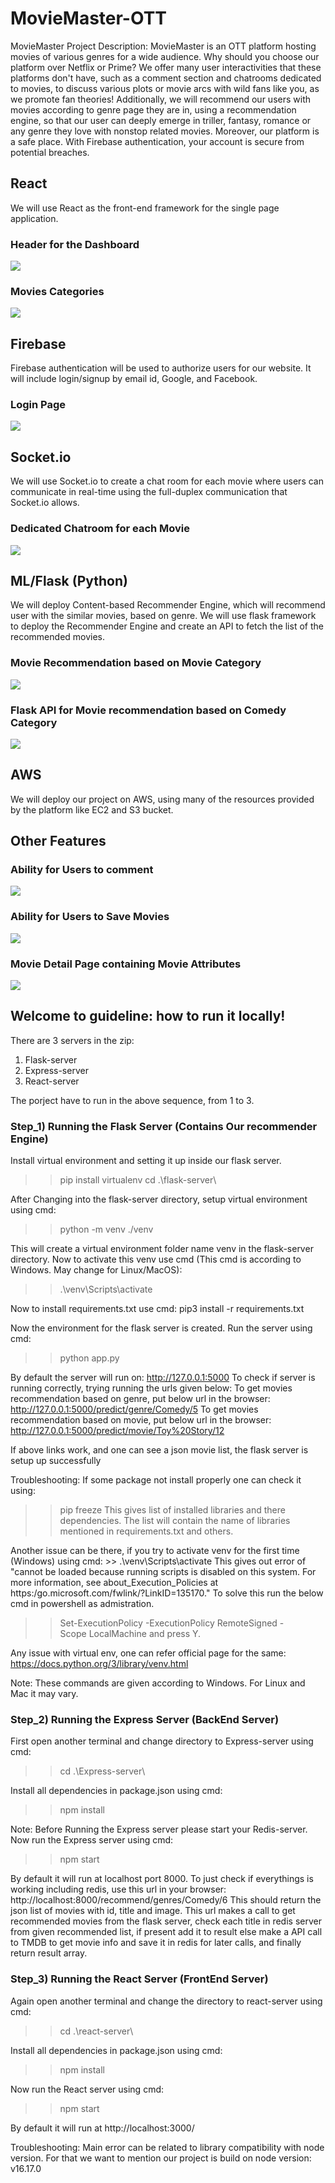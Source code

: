 # MovieMaster-OTT

MovieMaster
Project Description:
MovieMaster is an OTT platform hosting movies of various genres for a wide audience. Why 
should you choose our platform over Netflix or Prime? We offer many user interactivities that 
these platforms don't have, such as a comment section and chatrooms dedicated to movies, to 
discuss various plots or movie arcs with wild fans like you, as we promote fan 
theories! Additionally, we will recommend our users with movies according to genre page 
they are in, using a recommendation engine, so that our user can deeply emerge in triller, 
fantasy, romance or any genre they love with nonstop related movies.
Moreover, our platform is a safe place. With Firebase authentication, your account is secure 
from potential breaches.

## React
We will use React as the front-end framework for the single page application.
### Header for the Dashboard
![](Readme_Images/header.png)
### Movies Categories
![](Readme_Images/Category.png)
## Firebase
Firebase authentication will be used to authorize users for our website. It will 
include login/signup by email id, Google, and Facebook.
### Login Page
![](Readme_Images/Login_Details.png)
## Socket.io
We will use Socket.io to create a chat room for each movie where users can 
communicate in real-time using the full-duplex communication that Socket.io allows.
### Dedicated Chatroom for each Movie
![](Readme_Images/Socket_Chatting.png)
## ML/Flask (Python)
We will deploy Content-based Recommender Engine, which will 
recommend user with the similar movies, based on genre. We will use flask framework to 
deploy the Recommender Engine and create an API to fetch the list of the recommended 
movies.
### Movie Recommendation based on Movie Category
![](Readme_Images/Recommendation_Movies.png)
### Flask API for Movie recommendation based on Comedy Category
![](Readme_Images/Movie_Recommendation_Comedy_Genre.png)

## AWS
We will deploy our project on AWS, using many of the resources 
provided by the platform like EC2 and S3 bucket.

## Other Features
### Ability for Users to comment
![](Readme_Images/comments.png)
### Ability for Users to Save Movies
![](Readme_Images/Saved_List.png)
### Movie Detail Page containing Movie Attributes
![](Readme_Images/movie_detail_page.png)

## Welcome to guideline: how to run it locally!

There are 3 servers in the zip:
1) Flask-server
2) Express-server
3) React-server

The porject have to run in the above sequence, from 1 to 3.

### Step_1) Running the Flask Server (Contains Our recommender Engine)

Install virtual environment and setting it up inside our flask server.
>> pip install virtualenv
>> cd .\flask-server\

After Changing into the flask-server directory, setup virtual environment using cmd:
>> python -m venv ./venv

This will create a virtual environment folder name venv in the flask-server directory.
Now to activate this venv use cmd (This cmd is according to Windows. May change for Linux/MacOS):
>> .\venv\Scripts\activate

Now to install requirements.txt use cmd:
pip3 install -r requirements.txt

Now the environment for the flask server is created. Run the server using cmd:
>> python app.py

By default the server will run on: http://127.0.0.1:5000
To check if server is running correctly, trying running the urls given below:
To get movies recommendation based on genre, put below url in the browser:
http://127.0.0.1:5000/predict/genre/Comedy/5
To get movies recommendation based on movie, put below url in the browser:
http://127.0.0.1:5000/predict/movie/Toy%20Story/12

If above links work, and one can see a json movie list, the flask server is setup up successfully

Troubleshooting: If some package not install properly one can check it using:
>>pip freeze
This gives list of installed libraries and there dependencies. The list will contain the name of libraries mentioned in requirements.txt and others.

Another issue can be there, if you try to activate venv for the first time (Windows) using cmd:  >> .\venv\Scripts\activate
This gives out error of "cannot be loaded because running scripts is disabled on this system. For more information, see about_Execution_Policies at 
https:/go.microsoft.com/fwlink/?LinkID=135170."
To solve this run the below cmd in powershell as admistration.
>> Set-ExecutionPolicy -ExecutionPolicy RemoteSigned -Scope LocalMachine
and press Y.

Any issue with virtual env, one can refer official page for the same: https://docs.python.org/3/library/venv.html

Note: These commands are given according to Windows. For Linux and Mac it may vary.


### Step_2) Running the Express Server (BackEnd Server)
First open another terminal and change directory to Express-server using cmd:
>> cd .\Express-server\ 

Install all dependencies in package.json using cmd:
>> npm install

Note: Before Running the Express server please start your Redis-server.
Now run the Express server using cmd:
>> npm start

By default it will run at localhost port 8000.
To just check if everythings is working including redis, use this url in your browser:
http://localhost:8000/recommend/genres/Comedy/6
This should return the json list of movies with id, title and image.
This url makes a call to get recommended movies from the flask server, check each title in redis server from given recommended list, if present add it to result else make a API call to TMDB to get movie info and save it in redis for later calls, and finally return result array.


### Step_3) Running the React Server (FrontEnd Server)
Again open another terminal and change the directory to react-server using cmd:
>> cd .\react-server\

Install all dependencies in package.json using cmd:
>> npm install

Now run the React server using cmd:
>> npm start

By default it will run at http://localhost:3000/


Troubleshooting:
Main error can be related to library compatibility with node version. For that we want to mention our project is build on node version: v16.17.0
